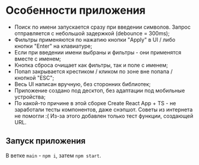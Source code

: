 # Особенности приложения

- Поиск по имени запускается сразу при введении символов. Запрос отправляется с небольшой задержкой (debounce = 300ms);
- Фильтры применяются по нажатию кнопки "Apply" в UI / либо кнопки "Enter" на клавиатуре;
- Если при введении имени выбраны и фильтры - они применятся вместе с именем;
- Кнопка сброса очищает как фильтры, так и поле с именем;
- Попап закрывается крестиком / кликом по зоне вне попапа / кнопкой "ESC";
- Весь UI написан вручную, без сторонних библиотек;
- Приложение создано под десктоп, без адаптации под мобильные устройства;
- По какой-то причине в этой сборке Create React App + TS - не заработали тесты компонентов, даже снэпшот. Советы из интернета не помогли :(
  Из-за этого добавлен только тест функции, создающей URL.  

## Запуск приложения

В ветке `main` - `npm i`, затем `npm start`.
